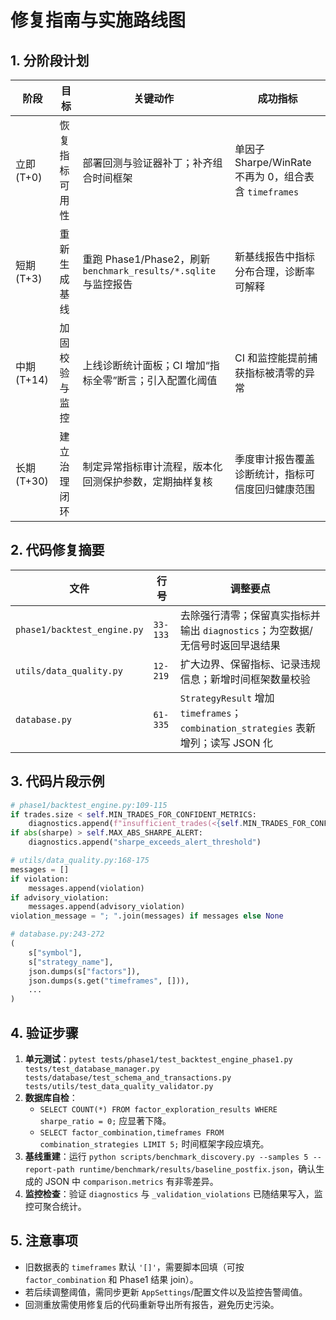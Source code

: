 # 修复指南与实施路线图

## 1. 分阶段计划
| 阶段 | 目标 | 关键动作 | 成功指标 |
| --- | --- | --- | --- |
| 立即 (T+0) | 恢复指标可用性 | 部署回测与验证器补丁；补齐组合时间框架 | 单因子 Sharpe/WinRate 不再为 0，组合表含 `timeframes` |
| 短期 (T+3) | 重新生成基线 | 重跑 Phase1/Phase2，刷新 `benchmark_results/*.sqlite` 与监控报告 | 新基线报告中指标分布合理，诊断率可解释 |
| 中期 (T+14) | 加固校验与监控 | 上线诊断统计面板；CI 增加“指标全零”断言；引入配置化阈值 | CI 和监控能提前捕获指标被清零的异常 |
| 长期 (T+30) | 建立治理闭环 | 制定异常指标审计流程，版本化回测保护参数，定期抽样复核 | 季度审计报告覆盖诊断统计，指标可信度回归健康范围 |

## 2. 代码修复摘要
| 文件 | 行号 | 调整要点 |
| --- | --- | --- |
| `phase1/backtest_engine.py` | `33-133` | 去除强行清零；保留真实指标并输出 `diagnostics`；为空数据/无信号时返回早退结果 |
| `utils/data_quality.py` | `12-219` | 扩大边界、保留指标、记录违规信息；新增时间框架数量校验 |
| `database.py` | `61-335` | `StrategyResult` 增加 `timeframes`；`combination_strategies` 表新增列；读写 JSON 化 |

## 3. 代码片段示例
```python
# phase1/backtest_engine.py:109-115
if trades.size < self.MIN_TRADES_FOR_CONFIDENT_METRICS:
    diagnostics.append(f"insufficient_trades(<{self.MIN_TRADES_FOR_CONFIDENT_METRICS})")
if abs(sharpe) > self.MAX_ABS_SHARPE_ALERT:
    diagnostics.append("sharpe_exceeds_alert_threshold")
```

```python
# utils/data_quality.py:168-175
messages = []
if violation:
    messages.append(violation)
if advisory_violation:
    messages.append(advisory_violation)
violation_message = "; ".join(messages) if messages else None
```

```python
# database.py:243-272
(
    s["symbol"],
    s["strategy_name"],
    json.dumps(s["factors"]),
    json.dumps(s.get("timeframes", [])),
    ...
)
```

## 4. 验证步骤
1. **单元测试**：`pytest tests/phase1/test_backtest_engine_phase1.py tests/test_database_manager.py tests/database/test_schema_and_transactions.py tests/utils/test_data_quality_validator.py`
2. **数据库自检**：
   - `SELECT COUNT(*) FROM factor_exploration_results WHERE sharpe_ratio = 0;` 应显著下降。
   - `SELECT factor_combination,timeframes FROM combination_strategies LIMIT 5;` 时间框架字段应填充。
3. **基线重建**：运行 `python scripts/benchmark_discovery.py --samples 5 --report-path runtime/benchmark/results/baseline_postfix.json`，确认生成的 JSON 中 `comparison.metrics` 有非零差异。
4. **监控检查**：验证 `diagnostics` 与 `_validation_violations` 已随结果写入，监控可聚合统计。

## 5. 注意事项
- 旧数据表的 `timeframes` 默认 `'[]'`，需要脚本回填（可按 `factor_combination` 和 Phase1 结果 join）。
- 若后续调整阈值，需同步更新 `AppSettings`/配置文件以及监控告警阈值。
- 回测重放需使用修复后的代码重新导出所有报告，避免历史污染。
